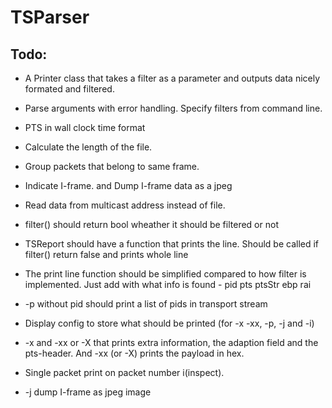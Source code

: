 # TSParser



## Todo:

- A Printer class that takes a filter as a parameter and outputs data nicely formated and filtered.
- Parse arguments with error handling. Specify filters from command line.
- PTS in wall clock time format
- Calculate the length of the file.
- Group packets that belong to same frame.
- Indicate I-frame. and Dump I-frame data as a jpeg
- Read data from multicast address instead of file.

- filter() should return bool wheather it should be filtered or not
- TSReport should have a function that prints the line. Should be called if filter() return false and prints whole line
- The print line function should be simplified compared to how filter is implemented. Just add with what info is found  - pid pts ptsStr ebp rai

- -p without pid should print a list of pids in transport stream
- Display config to store what should be printed (for -x -xx, -p, -j and -i)
- -x and -xx or -X that prints extra information, the adaption field and the pts-header. And -xx (or -X) prints the payload in hex.
- Single packet print on packet number i(inspect).
- -j dump I-frame as jpeg image
